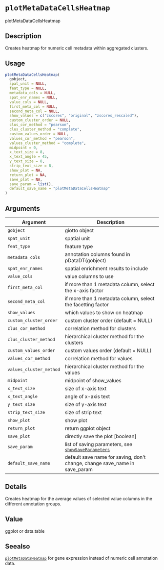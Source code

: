# `plotMetaDataCellsHeatmap`

plotMetaDataCellsHeatmap


## Description

Creates heatmap for numeric cell metadata within aggregated clusters.


## Usage

```r
plotMetaDataCellsHeatmap(
  gobject,
  spat_unit = NULL,
  feat_type = NULL,
  metadata_cols = NULL,
  spat_enr_names = NULL,
  value_cols = NULL,
  first_meta_col = NULL,
  second_meta_col = NULL,
  show_values = c("zscores", "original", "zscores_rescaled"),
  custom_cluster_order = NULL,
  clus_cor_method = "pearson",
  clus_cluster_method = "complete",
  custom_values_order = NULL,
  values_cor_method = "pearson",
  values_cluster_method = "complete",
  midpoint = 0,
  x_text_size = 8,
  x_text_angle = 45,
  y_text_size = 8,
  strip_text_size = 8,
  show_plot = NA,
  return_plot = NA,
  save_plot = NA,
  save_param = list(),
  default_save_name = "plotMetaDataCellsHeatmap"
)
```


## Arguments

Argument      |Description
------------- |----------------
`gobject`     |     giotto object
`spat_unit`     |     spatial unit
`feat_type`     |     feature type
`metadata_cols`     |     annotation columns found in pDataDT(gobject)
`spat_enr_names`     |     spatial enrichment results to include
`value_cols`     |     value columns to use
`first_meta_col`     |     if more than 1 metadata column, select the x-axis factor
`second_meta_col`     |     if more than 1 metadata column, select the facetting factor
`show_values`     |     which values to show on heatmap
`custom_cluster_order`     |     custom cluster order (default = NULL)
`clus_cor_method`     |     correlation method for clusters
`clus_cluster_method`     |     hierarchical cluster method for the clusters
`custom_values_order`     |     custom values order (default = NULL)
`values_cor_method`     |     correlation method for values
`values_cluster_method`     |     hierarchical cluster method for the values
`midpoint`     |     midpoint of show_values
`x_text_size`     |     size of x-axis text
`x_text_angle`     |     angle of x-axis text
`y_text_size`     |     size of y-axis text
`strip_text_size`     |     size of strip text
`show_plot`     |     show plot
`return_plot`     |     return ggplot object
`save_plot`     |     directly save the plot [boolean]
`save_param`     |     list of saving parameters, see [`showSaveParameters`](#showsaveparameters)
`default_save_name`     |     default save name for saving, don't change, change save_name in save_param


## Details

Creates heatmap for the average values of selected value columns in the different annotation groups.


## Value

ggplot or data.table


## Seealso

[`plotMetaDataHeatmap`](#plotmetadataheatmap) for gene expression instead of numeric cell annotation data.


